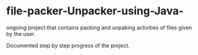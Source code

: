 # file-packer-Unpacker-using-Java-
ongoing project that contains packing and unpaking activities of files given by the user.

Documented step by step progress of the project.

